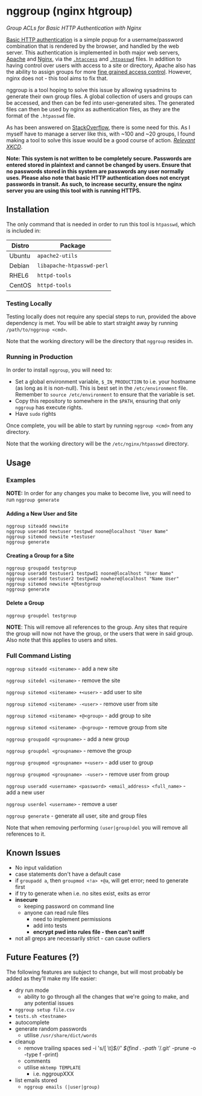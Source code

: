 # nggroup (nginx htgroup)

*Group ACLs for Basic HTTP Authentication with Nginx*

[Basic HTTP authentication](https://cdn.tutsplus.com/net/uploads/legacy/511_http/401_prompt.png) is a simple popup for a username/password combination that is rendered by the browser, and handled by the web server. This authentication is implemented in both major web servers, [Apache](http://apache.org) and [Nginx](http://nginx.org), via the [`.htaccess`](http://en.wikipedia.org/wiki/.htaccess) and [`.htpasswd`](http://en.wikipedia.org/wiki/.htpasswd) files. In addition to having control over users with access to a site or directory, Apache also has the ability to assign groups for more [fine grained access control](http://qdig.sourceforge.net/Tips/HttpAuthGuide). However, nginx does not - this tool aims to fix that.

nggroup is a tool hoping to solve this issue by allowing sysadmins to generate their own group files. A global collection of users and groups can be accessed, and then can be fed into user-generated sites. The generated files can then be used by nginx as authentication files, as they are the format of the `.htpasswd` file.

As has been answered on [StackOverflow](http://stackoverflow.com/questions/11074766/nginx-group-http-auth), there is some need for this. As I myself have to manage a server like this, with ~100 and ~20 groups, I found making a tool to solve this issue would be a good course of action. *[Relevant XKCD](http://xkcd.com/1319/)*.

**Note: This system is not written to be completely secure. Passwords are entered stored in plaintext and cannot be changed by users. Ensure that no passwords stored in this system are passwords any user normally uses. Please also note that basic HTTP authentication does not encrypt passwords in transit. As such, to increase security, ensure the nginx server you are using this tool with is running HTTPS.**

## Installation

The only command that is needed in order to run this tool is `htpasswd`, which is included in:

| Distro |         Package           |
| ------ | ------------------------- |
| Ubuntu | `apache2-utils`           |
| Debian | `libapache-htpasswd-perl` |
| RHEL6  | `httpd-tools`             |
| CentOS | `httpd-tools`             |

### Testing Locally

Testing locally does not require any special steps to run, provided the above dependency is met. You will be able to start straight away by running `/path/to/nggroup <cmd>`.

Note that the working directory will be the directory that `nggroup` resides in.

### Running in Production

In order to install `nggroup`, you will need to:
- Set a global environment variable, `$_IN_PRODUCTION` to i.e. your hostname (as long as it is non-null). This is best set in the `/etc/environment` file. Remember to `source /etc/environment` to ensure that the variable is set. 
- Copy this repository to somewhere in the `$PATH`, ensuring that only `nggroup` has execute rights.
- Have `sudo` rights

Once complete, you will be able to start by running `nggroup <cmd>` from any directory.

Note that the working directory will be the `/etc/nginx/htpasswd` directory.

## Usage

### Examples

**NOTE:** In order for any changes you make to become live, you will need to run `nggroup generate`

#### Adding a New User and Site

```
nggroup siteadd newsite
nggroup useradd testuser testpwd noone@localhost "User Name"
nggroup sitemod newsite +testuser
nggroup generate
```

#### Creating a Group for a Site

```
nggroup groupadd testgroup
nggroup useradd testuser1 testpwd1 noone@localhost "User Name"
nggroup useradd testuser2 testpwd2 nowhere@localhost "Name User"
nggroup sitemod newsite +@testgroup
nggroup generate
```

#### Delete a Group

```
nggroup groupdel testgroup
```

**NOTE**: This will remove all references to the group. Any sites that require the group will now not have the group, or the users that were in said group. Also note that this applies to users and sites.

### Full Command Listing

`nggroup siteadd <sitename>` - add a new site

`nggroup sitedel <sitename>` - remove the  site

`nggroup sitemod <sitename> +<user>` - add user to site

`nggroup sitemod <sitename> -<user>` - remove user from site

`nggroup sitemod <sitename> +@<group>` - add group to site

`nggroup sitemod <sitename> -@<group>` - remove group from site


`nggroup groupadd <groupname>` - add a new group

`nggroup groupdel <groupname>` - remove the group

`nggroup groupmod <groupname> +<user>` - add user to group

`nggroup groupmod <groupname> -<user>` - remove user from group


`nggroup useradd <username> <password> <email_address> <full_name>` - add a new user

`nggroup userdel <username>` - remove a user


`nggroup generate` - generate all user, site and group files


Note that when removing performing `(user|group)del` you will remove all references to it.

## Known Issues

- No input validation
- case statements don't have a default case
- if `groupadd a`, then `groupmod <!a> +@a`, will get error; need to generate first
- if try to generate when i.e. no sites exist, exits as error
- **insecure**
  - keeping password on command line
  - anyone can read rule files
    - need to implement permissions
    - add into tests
    - **encrypt pwd into rules file - then can't sniff**
- not all greps are necessarily strict - can cause outliers

## Future Features (?)

The following features are subject to change, but will most probably be added as they'll make my life easier:

- dry run mode
  - ability to go through all the changes that we're going to make, and any potential issues
- `nggroup setup file.csv`
- `tests.sh <testname>`
- autocomplete
- generate random passwords
  - utilise `/usr/share/dict/words`
- cleanup
  - remove trailing spaces
    sed -i 's/[ \t]*$//' $(find . -path '*/.git' -prune -o -type f -print)
  - comments
  - utilise `mktemp TEMPLATE`
    - i.e. nggroupXXX
- list emails stored
  - `nggroup emails (|user|group)`
